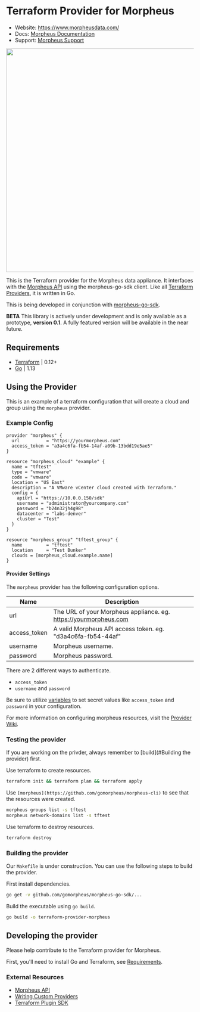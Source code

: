 # Terraform Provider for Morpheus

- Website: https://www.morpheusdata.com/
- Docs: [Morpheus Documentation](https://docs.morpheusdata.com)
- Support: [Morpheus Support](https://support.morpheusdata.com)

<img src="https://www.morpheusdata.com/wp-content/uploads/2018/06/cropped-morpheus_highres.png" width="600px">

This is the Terraform provider for the Morpheus data appliance. It interfaces with the [Morpheus API](https://bertramdev.github.io/morpheus-apidoc/) using the morpheus-go-sdk client. Like all [Terraform Providers](https://github.com/terraform-providers/), it is written in Go.

This is being developed in conjunction with [morpheus-go-sdk](https://github.com/gomorpheus/morpheus-go-sdk).  

**BETA** This library is actively under development and is only available as a prototype, **version 0.1**. A fully featured version will be available in the near future.

## Requirements

* [Terraform](https://www.terraform.io/) | 0.12+
* [Go](https://golang.org/dl/) | 1.13

## Using the Provider

This is an example of a terraform configuration that will create a cloud and group using the `morpheus` provider.

### Example Config

```
provider "morpheus" {
  url          = "https://yourmorpheus.com"
  access_token = "a3a4c6fa-fb54-14af-a09b-13bdd19e5ae5"
}

resource "morpheus_cloud" "example" {
  name = "tftest"
  type = "vmware"
  code = "vmware"
  location = "US East"
  description = "A VMware vCenter cloud created with Terraform."
  config = {
    apiUrl = "https://10.0.0.150/sdk"
    username = "administrator@yourcompany.com"
    password = "b24n32jh4g98"
    datacenter = "labs-denver"
    cluster = "Test"
  }
}

resource "morpheus_group" "tftest_group" {
  name         = "tftest"
  location     = "Test Bunker"
  clouds = [morpheus_cloud.example.name]
}

```

#### Provider Settings

The `morpheus` provider has the following configuration options.

Name | Description
--------- | -----------
url | The URL of your Morpheus appliance. eg. https://yourmorpheus.com
access_token | A valid Morpheus API access token. eg. "d3a4c6fa-fb54-44af"
username | Morpheus username.
password | Morpheus password.

There are 2 different ways to authenticate.

* `access_token`
* `username` and `password`

Be sure to utilize [variables](#https://learn.hashicorp.com/terraform/getting-started/variables.html) to set secret values like `access_token` and `password` in your configuration.

For more information on configuring morpheus resources, visit the [Provider Wiki](/gomorpheus/terraform-provider-morpheus/wiki/CLI-Manual).

### Testing the provider

If you are working on the privder, always remember to [build](#Building the provider) first.

Use terraform to create resources.

```bash
terraform init && terraform plan && terraform apply
```

Use `[morpheus](https://github.com/gomorpheus/morpheus-cli)` to see that the resources were created.

```bash
morpheus groups list -s tftest
morpheus network-domains list -s tftest
```

Use terraform to destroy resources.

```bash
terraform destroy
```

<!-- 
### Installing the plugin
To use a released provider in your Terraform environment, run [`terraform init`](https://www.terraform.io/docs/commands/init.html) and Terraform will automatically install the provider. To specify a particular provider version when installing released providers, see the [Terraform documentation on provider versioning](https://www.terraform.io/docs/configuration/providers.html#version-provider-versions).

To instead use a custom-built provider in your Terraform environment (e.g. the provider binary from the build instructions below), follow the instructions to [install it as a plugin.](https://www.terraform.io/docs/plugins/basics.html#installing-a-plugin) After placing it into your plugins directory,  run `terraform init` to initialize it. -->


### Building the provider

Our `Makefile` is under construction. You can use the following steps to build the provider.

First install dependencies.

```bash
go get -v github.com/gomorpheus/morpheus-go-sdk/...
```

<!-- Alternatively, you could just use: `cd $GOPATH/src/github.com/gomorpheus && git clone https://github.com/gomorpheus/morpheus-go-sdk.git`. -->

Build the executable using `go build`.

```bash
go build -o terraform-provider-morpheus
```

## Developing the provider

Please help contribute to the Terraform provider for Morpheus.

First, you'll need to install Go and Terraform, see [Requirements](#requirements).

<!--
*Note:* This project uses [Go Modules](https://blog.golang.org/using-go-modules) making it safe to work with it outside of your existing [GOPATH](http://golang.org/doc/code.html#GOPATH). The instructions that follow assume a directory in your home directory outside of the standard GOPATH (i.e `$HOME/development/terraform-providers/`).

Clone repository to: `$HOME/development/terraform-providers/`

```sh
$ mkdir -p $HOME/development/terraform-providers/; cd $HOME/development/terraform-providers/
$ git clone git@github.com:gomorpheus/terraform-provider-morpheus
...
```

Enter the provider directory and run `make tools`. This will install the needed tools for the provider.

```sh
$ make tools
```

To compile the provider, run `make build`. This will build the provider and put the provider binary in the `$GOPATH/bin` directory.

```sh
$ make build
...
$ $GOPATH/bin/terraform-provider-morpheus
...
```

**WARNING** Makefile is not yet ready. See [Building the Provider](#building-the-provider) to build the provider manually.
-->

### External Resources

- [Morpheus API](https://bertramdev.github.io/morpheus-apidoc/)
- [Writing Custom Providers](https://www.terraform.io/docs/extend/writing-custom-providers.html)
- [Terraform Plugin SDK](https://github.com/hashicorp/terraform-plugin-sdk)

